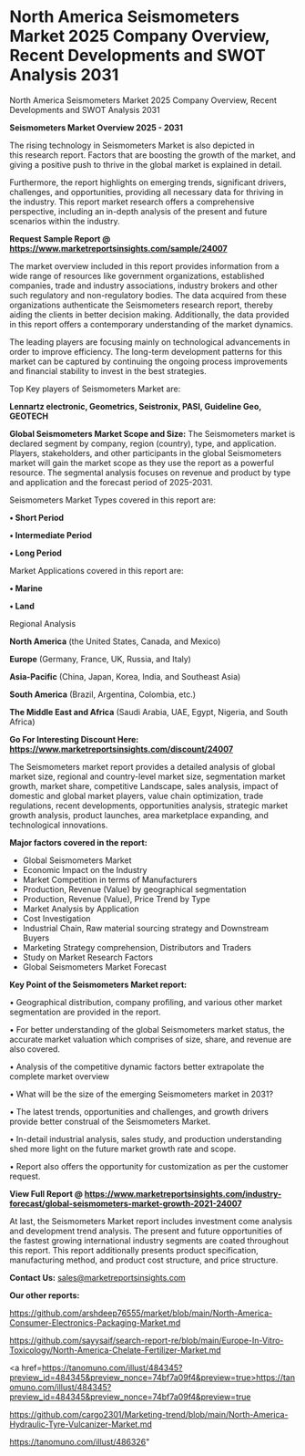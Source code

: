 # North America Seismometers Market 2025 Company Overview, Recent Developments and SWOT Analysis 2031
 North America Seismometers Market 2025 Company Overview, Recent Developments and SWOT Analysis 2031

<Strong> Seismometers Market Overview 2025 - 2031</strong>

The rising technology in Seismometers Market is also depicted in this research report. Factors that are boosting the growth of the market, and giving a positive push to thrive in the global market is explained in detail.

Furthermore, the report highlights on emerging trends, significant drivers, challenges, and opportunities, providing all necessary data for thriving in the industry. This report market research offers a comprehensive perspective, including an in-depth analysis of the present and future scenarios within the industry.

<strong>Request Sample Report @ <a href=https://www.marketreportsinsights.com/sample/24007>https://www.marketreportsinsights.com/sample/24007</a></strong>

The market overview included in this report provides information from a wide range of resources like government organizations, established companies, trade and industry associations, industry brokers and other such regulatory and non-regulatory bodies. The data acquired from these organizations authenticate the Seismometers research report, thereby aiding the clients in better decision making. Additionally, the data provided in this report offers a contemporary understanding of the market dynamics.

The leading players are focusing mainly on technological advancements in order to improve efficiency. The long-term development patterns for this market can be captured by continuing the ongoing process improvements and financial stability to invest in the best strategies.

Top Key players of Seismometers Market are:

<strong>Lennartz electronic, Geometrics, Seistronix, PASI, Guideline Geo, GEOTECH</strong>

<strong><b>Global Seismometers Market Scope and Size:</b></strong>
The Seismometers market is declared segment by company, region (country), type, and application. Players, stakeholders, and other participants in the global Seismometers market will gain the market scope as they use the report as a powerful resource. The segmental analysis focuses on revenue and product by type and application and the forecast period of 2025-2031.

Seismometers Market Types covered in this report are:

<strong>• Short Period

• Intermediate Period

• Long Period</strong>

Market Applications covered in this report are:

<strong>• Marine

• Land</strong> 

Regional Analysis

<strong>North America</strong> (the United States, Canada, and Mexico)

<strong>Europe</strong> (Germany, France, UK, Russia, and Italy)

<strong>Asia-Pacific</strong> (China, Japan, Korea, India, and Southeast Asia)

<strong>South America</strong> (Brazil, Argentina, Colombia, etc.)

<strong>The Middle East and Africa</strong> (Saudi Arabia, UAE, Egypt, Nigeria, and South Africa)

<strong>Go For Interesting Discount Here: <a href=https://www.marketreportsinsights.com/discount/24007>https://www.marketreportsinsights.com/discount/24007</a></strong>

The Seismometers market report provides a detailed analysis of global market size, regional and country-level market size, segmentation market growth, market share, competitive Landscape, sales analysis, impact of domestic and global market players, value chain optimization, trade regulations, recent developments, opportunities analysis, strategic market growth analysis, product launches, area marketplace expanding, and technological innovations.

<strong><b>Major factors covered in the report:</b></strong>
<ul>
  <li>Global Seismometers Market </li>
  <li>Economic Impact on the Industry</li>
  <li>Market Competition in terms of Manufacturers</li>
  <li>Production, Revenue (Value) by geographical segmentation</li>
  <li>Production, Revenue (Value), Price Trend by Type</li>
  <li>Market Analysis by Application</li>
  <li>Cost Investigation</li>
  <li>Industrial Chain, Raw material sourcing strategy and Downstream Buyers</li>
  <li>Marketing Strategy comprehension, Distributors and Traders</li>
  <li>Study on Market Research Factors</li>
  <li>Global Seismometers Market Forecast</li>
</ul>

<strong><b>Key Point of the Seismometers Market report:</b></strong>

• Geographical distribution, company profiling, and various other market segmentation are provided in the report.

• For better understanding of the global Seismometers market status, the accurate market valuation which comprises of size, share, and revenue are also covered.

• Analysis of the competitive dynamic factors better extrapolate the complete market overview

• What will be the size of the emerging Seismometers market in 2031?

• The latest trends, opportunities and challenges, and growth drivers provide better construal of the Seismometers Market.

• In-detail industrial analysis, sales study, and production understanding shed more light on the future market growth rate and scope.

• Report also offers the opportunity for customization as per the customer request.

<strong><b>View Full Report @ <a href=https://www.marketreportsinsights.com/industry-forecast/global-seismometers-market-growth-2021-24007>https://www.marketreportsinsights.com/industry-forecast/global-seismometers-market-growth-2021-24007</a></b></strong>


At last, the Seismometers Market report includes investment come analysis and development trend analysis. The present and future opportunities of the fastest growing international industry segments are coated throughout this report. This report additionally presents product specification, manufacturing method, and product cost structure, and price structure.

<strong>Contact Us:</strong>
sales@marketreportsinsights.com

<strong>Our other reports:</strong>

<a href=https://github.com/arshdeep76555/market/blob/main/North-America-Consumer-Electronics-Packaging-Market.md>https://github.com/arshdeep76555/market/blob/main/North-America-Consumer-Electronics-Packaging-Market.md</a>

<a href=https://github.com/sayysaif/search-report-re/blob/main/Europe-In-Vitro-Toxicology/North-America-Chelate-Fertilizer-Market.md>https://github.com/sayysaif/search-report-re/blob/main/Europe-In-Vitro-Toxicology/North-America-Chelate-Fertilizer-Market.md</a>

<a href=https://tanomuno.com/illust/484345?preview_id=484345&preview_nonce=74bf7a09f4&preview=true>https://tanomuno.com/illust/484345?preview_id=484345&preview_nonce=74bf7a09f4&preview=true</a>

<a href=https://github.com/cargo2301/Marketing-trend/blob/main/North-America-Hydraulic-Tyre-Vulcanizer-Market.md>https://github.com/cargo2301/Marketing-trend/blob/main/North-America-Hydraulic-Tyre-Vulcanizer-Market.md</a>

<a href=https://tanomuno.com/illust/486326>https://tanomuno.com/illust/486326</a>"
